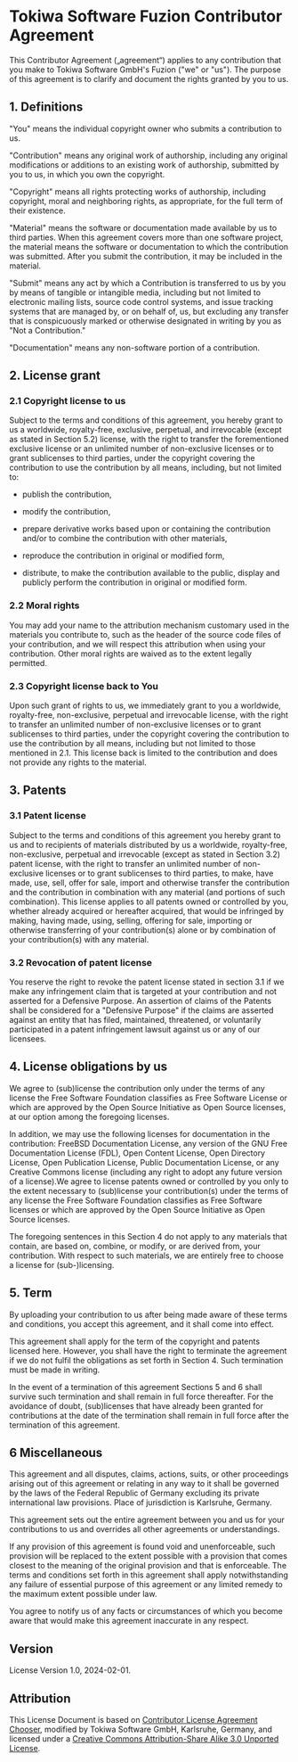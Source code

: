 # Tokiwa Software Fuzion Contributor Agreement

This Contributor Agreement („agreement“) applies to any contribution that you make to Tokiwa Software GmbH's Fuzion ("we" or "us"). The purpose of this agreement is to clarify and document the rights granted by you to us.

## 1. Definitions

"You" means the individual copyright owner who submits a contribution to us.

"Contribution" means any original work of authorship, including any original modifications or additions to an existing work of authorship, submitted by you to us, in which you own the copyright.

"Copyright" means all rights protecting works of authorship, including copyright, moral and neighboring rights, as appropriate, for the full term of their existence.

"Material" means the software or documentation made available by us to third parties. When this agreement covers more than one software project, the material means the software or documentation to which the contribution was submitted. After you submit the contribution, it may be included in the material.

"Submit" means any act by which a Contribution is transferred to us by you by means of tangible or intangible media, including but not limited to electronic mailing lists, source code control systems, and issue tracking systems that are managed by, or on behalf of, us, but excluding any transfer that is conspicuously marked or otherwise designated in writing by you as "Not a Contribution."

"Documentation" means any non-software portion of a contribution.

## 2. License grant
### 2.1 Copyright license to us
Subject to the terms and conditions of this agreement, you hereby grant to us a worldwide, royalty-free, exclusive, perpetual, and irrevocable (except as stated in Section 5.2) license, with the right to transfer the forementioned exclusive license or an unlimited number of non-exclusive licenses or to grant sublicenses to third parties, under the copyright covering the contribution to use the contribution by all means, including, but not limited to:

- publish the contribution,

- modify the contribution,

- prepare derivative works based upon or containing the contribution and/or to combine the contribution with other materials,

- reproduce the contribution in original or modified form,

- distribute, to make the contribution available to the public, display and publicly perform the contribution in original or modified form.

### 2.2 Moral rights

You may add your name to the attribution mechanism customary used in the materials you contribute to, such as the header of the source code files of your contribution, and we will respect this attribution when using your contribution. Other moral rights are waived as to the extent legally permitted.

### 2.3 Copyright license back to You

Upon such grant of rights to us, we immediately grant to you a worldwide, royalty-free, non-exclusive, perpetual and irrevocable license, with the right to transfer an unlimited number of non-exclusive licenses or to grant sublicenses to third parties, under the copyright covering the contribution to use the contribution by all means, including but not limited to those mentioned in 2.1. This license back is limited to the contribution and does not provide any rights to the material.

## 3. Patents

### 3.1 Patent license

Subject to the terms and conditions of this agreement you hereby grant to us and to recipients of materials distributed by us a worldwide, royalty-free, non-exclusive, perpetual and irrevocable (except as stated in Section 3.2) patent license, with the right to transfer an unlimited number of non-exclusive licenses or to grant sublicenses to third parties, to make, have made, use, sell, offer for sale, import and otherwise transfer the contribution and the contribution in combination with any material (and portions of such combination). This license applies to all patents owned or controlled by you, whether already acquired or hereafter acquired, that would be infringed by making, having made, using, selling, offering for sale, importing or otherwise transferring of your contribution(s) alone or by combination of your contribution(s) with any material.

### 3.2 Revocation of patent license

You reserve the right to revoke the patent license stated in section 3.1 if we make any infringement claim that is targeted at your contribution and not asserted for a Defensive Purpose. An assertion of claims of the Patents shall be considered for a "Defensive Purpose" if the claims are asserted against an entity that has filed, maintained, threatened, or voluntarily participated in a patent infringement lawsuit against us or any of our licensees.

## 4. License obligations by us

We agree to (sub)license the contribution only under the terms of any license the Free Software Foundation classifies as Free Software License or which are approved by the Open Source Initiative as Open Source licenses, at our option among the foregoing licenses.

In addition, we may use the following licenses for documentation in the contribution: FreeBSD Documentation License, any version of the GNU Free Documentation License (FDL), Open Content License, Open Directory License, Open Publication License, Public Documentation License, or any Creative Commons license (including any right to adopt any future version of a license).We agree to license patents owned or controlled by you only to the extent necessary to (sub)license your contribution(s) under the terms of any license the Free Software Foundation classifies as Free Software licenses or which are approved by the Open Source Initiative as Open Source licenses.

The foregoing sentences in this Section 4 do not apply to any materials that contain, are based on, combine, or modify, or are derived from, your contribution. With respect to such materials, we are entirely free to choose a license for (sub-)licensing.

## 5. Term

By uploading your contribution to us after being made aware of these terms and conditions, you accept this agreement, and it shall come into effect.

This agreement shall apply for the term of the copyright and patents licensed here. However, you shall have the right to terminate the agreement if we do not fulfil the obligations as set forth in Section 4. Such termination must be made in writing.

In the event of a termination of this agreement Sections 5 and 6 shall survive such termination and shall remain in full force thereafter. For the avoidance of doubt, (sub)licenses that have already been granted for contributions at the date of the termination shall remain in full force after the termination of this agreement.

## 6 Miscellaneous

This agreement and all disputes, claims, actions, suits, or other proceedings arising out of this agreement or relating in any way to it shall be governed by the laws of the Federal Republic of Germany excluding its private international law provisions. Place of jurisdiction is Karlsruhe, Germany.

This agreement sets out the entire agreement between you and us for your contributions to us and overrides all other agreements or understandings.

If any provision of this agreement is found void and unenforceable, such provision will be replaced to the extent possible with a provision that comes closest to the meaning of the original provision and that is enforceable. The terms and conditions set forth in this agreement shall apply notwithstanding any failure of essential purpose of this agreement or any limited remedy to the maximum extent possible under law.

You agree to notify us of any facts or circumstances of which you become aware that would make this agreement inaccurate in any respect.

## Version
License Version 1.0, 2024-02-01.

## Attribution

This License Document is based on [Contributor License Agreement Chooser](https://contributoragreements.org/ca-cla-chooser/), modified by Tokiwa Software GmbH, Karlsruhe, Germany, and licensed under a [Creative Commons Attribution-Share Alike 3.0 Unported License](https://creativecommons.org/licenses/by-sa/3.0/legalcode.en).
